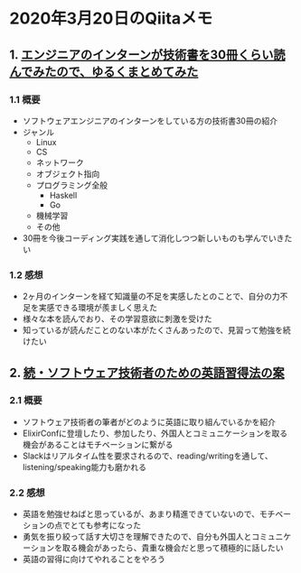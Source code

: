 # 2020年3月20日のQiitaメモ

## 1. [エンジニアのインターンが技術書を30冊くらい読んでみたので、ゆるくまとめてみた](https://qiita.com/Shiruba/items/be93609b8a3044b308b1)

### 1.1 概要

- ソフトウェアエンジニアのインターンをしている方の技術書30冊の紹介
- ジャンル
  - Linux
  - CS
  - ネットワーク
  - オブジェクト指向
  - プログラミング全般
    - Haskell
    - Go
  - 機械学習
  - その他
- 30冊を今後コーディング実践を通して消化しつつ新しいものも学んでいきたい

### 1.2 感想

- 2ヶ月のインターンを経て知識量の不足を実感したとのことで、自分の力不足を実感できる環境が羨ましく思えた
- 様々な本を読んでおり、その学習意欲に刺激を受けた
- 知っているが読んだことのない本がたくさんあったので、見習って勉強を続けたい

## 2. [続・ソフトウェア技術者のための英語習得法の案](https://qiita.com/zacky1972/items/6a3bc8d41dff1ae9d9bf)

### 2.1 概要

- ソフトウェア技術者の筆者がどのように英語に取り組んでいるかを紹介
- ElixirConfに登壇したり、参加したり、外国人とコミュニケーションを取る機会があることはモチベーションに繋がる
- Slackはリアルタイム性を要求されるので、reading/writingを通して、listening/speaking能力も磨かれる

### 2.2 感想

- 英語を勉強せねばと思っているが、あまり精進できていないので、モチベーションの点でとても参考になった
- 勇気を振り絞って話す大切さを理解できたので、自分も外国人とコミュニケーションを取る機会があったら、貴重な機会だと思って積極的に話したい
- 英語の習得に向けてやれることをやろう
